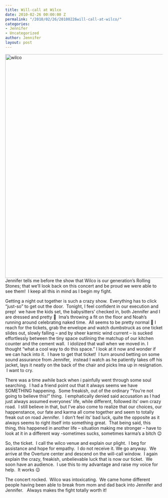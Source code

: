 ```yaml
---
title: Will-call at Wilco
date: 2010-02-26 00:00:00 Z
permalink: "/2010/02/26/20100226will-call-at-wilco/"
categories:
- Jennifer
- Uncategorized
author: Jennifer
layout: post
---
```


<img title="wilco" height="713" alt="wilco" width="950" class="alignleft size-full wp-image-612" src="/teamelam/assets/images/Will-call-at-Wilco/1267340529000-missing.jpg" />Jennifer tells me before the show that Wilco is our generation&#8217;s Rolling Stones; that we&#8217;ll look back on this concert and be proud we were able to see them!  I keep all this in mind as I begin my fight.

Getting a night out together is such a crazy show.  Everything has to click &#8220;just-so&#8221; to get out the door.  Tonight, I feel confident in our execution and prep!  we have the kids set, the babysitters&#8217; checked in, both Jennifer and I are dressed and pretty 🙂  Ima&#8217;s throwing a fit on the floor and Noah&#8217;s running around celebrating naked time.  All seems to be pretty normal 🙂 I reach for the tickets, grab the envelope and watch dumbstruck as one ticket slides out, slowly falling &#8211; and by sheer karmic wind current &#8211; is sucked effortlessly between the tiny space outlining the matchup of our kitchen counter and the cement wall.  I idolized that wall when we moved in. I thought &#8220;what a cool way to do this space.&#8221; I look at it now and wonder if we can hack into it.  I have to get that ticket!  I turn around betting on some sound assurance from Jennifer,  instead I watch as he patiently takes off his jacket, lays it neatly on the back of the chair and picks Ima up in resignation.  I want to cry.

There was a time awhile back when i painfully went through some soul searching.  I had a friend point out that it always seems we have SOMETHING happening.  Some freakish, out of the ordinary &#8220;You&#8217;re not going to believe this!&#8221; thing.  I emphatically denied said accusation as I had just always assumed everyones&#8217; life, while different, followed its&#8217; own crazy road.  I still believe in that, but I&#8217;ve also come to realize that our choices, our happenstance, our fate and karma all come together and seem to totally freak out on road Jennifer.  I don&#8217;t feel its&#8217; bad luck, quite the opposite as it always seems to right itself into something great.  That being said, this thing, this happened in another life &#8211; situation making me stronger &#8211; have to look at it in a different way -sometimes sucks, sometimes karma&#8217;s a bitch 😉

So, the ticket.  I call the wilco venue and explain our plight.  I beg for assistance and hope for empathy.  I do not receive it. We go anyway.  We arrive at the Overture center and descend on the will-call window.  I again explain the crazy, freakish, unbelievable luck that is now our ticket.  We soon have an audience.  I use this to my advantage and raise my voice for help.  It works 😉

The concert rocked.  Wilco was intoxicating.  We came home different people having been able to break from mom and dad back into Jennifer and Jennifer.   Always makes the fight totally worth it!
